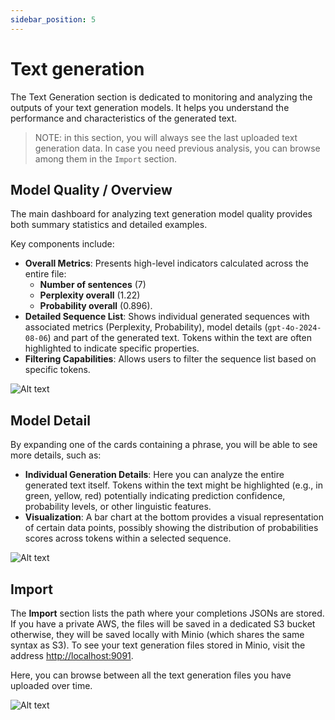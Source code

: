 ```yaml
---
sidebar_position: 5
---
```


# Text generation
The Text Generation section is dedicated to monitoring and analyzing the outputs of your text generation models. It helps you understand the performance and characteristics of the generated text.

> NOTE: in this section, you will always see the last uploaded text generation data. In case you need previous analysis, you can browse among them in the `Import` section.

## Model Quality / Overview

The main dashboard for analyzing text generation model quality provides both summary statistics and detailed examples.

Key components include:

* **Overall Metrics**: Presents high-level indicators calculated across the entire file:    
    - **Number of sentences** (7) 
    - **Perplexity overall** (1.22)
    - **Probability overall** (0.896).
* **Detailed Sequence List**: Shows individual generated sequences with associated metrics (Perplexity, Probability), model details (`gpt-4o-2024-08-06`) and part of the generated text. Tokens within the text are often highlighted to indicate specific properties.
* **Filtering Capabilities**: Allows users to filter the sequence list based on specific tokens.

![Alt text](/img/text_generation/overview.png "Text Generation Model Quality / Overview")

## Model Detail

By expanding one of the cards containing a phrase, you will be able to see more details, such as:

* **Individual Generation Details**: Here you can analyze the entire generated text itself. Tokens within the text might be highlighted (e.g., in green, yellow, red) potentially indicating prediction confidence, probability levels, or other linguistic features.
* **Visualization**: A bar chart at the bottom provides a visual representation of certain data points, possibly showing the distribution of probabilities scores across tokens within a selected sequence.

![Alt text](/img/text_generation/detail.png "Text Generation Model Quality Detail")

## Import

The **Import** section lists the path where your completions JSONs are stored. If you have a private AWS, the files will be saved in a dedicated S3 bucket otherwise, they will be saved locally with Minio (which shares the same syntax as S3).
To see your text generation files stored in Minio, visit the address [http://localhost:9091](http://localhost:9091).

Here, you can browse between all the text generation files you have uploaded over time.

![Alt text](/img/text_generation/import.png "Text Generation Import")

